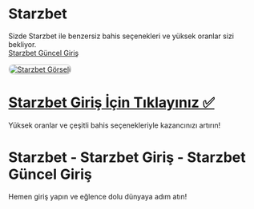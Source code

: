 # Starzbet
Sizde Starzbet ile benzersiz bahis seçenekleri ve yüksek oranlar sizi bekliyor.  
<a href="https://t2m.io/2284401" title="Starzbet Güncel Giriş">Starzbet Güncel Giriş</a>  

<a href="https://t2m.io/2284401">
    <img src="https://i.ibb.co/gtF7ptH/photo-2025-01-13-14-27-16.jpg" alt="Starzbet Görseli" style="max-width: 100%; border: 2px solid #ddd; border-radius: 10px;">
</a>  

# <a href="https://t2m.io/2284401">Starzbet Giriş İçin Tıklayınız ✅</a>  
Yüksek oranlar ve çeşitli bahis seçenekleriyle kazancınızı artırın!  

# Starzbet - Starzbet Giriş - Starzbet Güncel Giriş  
Hemen giriş yapın ve eğlence dolu dünyaya adım atın!
